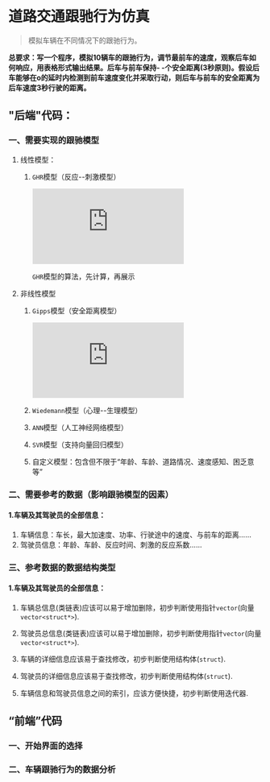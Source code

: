 # 道路交通跟驰行为仿真

> 模拟车辆在不同情况下的跟驰行为。

**总要求：写一个程序，模拟10辆车的跟驰行为，调节最前车的速度，观察后车如何响应，用表格形式输出结果。后车与前车保持- -个安全距离(3秒原则)。假设后车能够在o的延时内检测到前车速度变化并采取行动，则后车与前车的安全距离为后车速度3秒行驶的距离。**

## "后端"代码：

### 一、需要实现的跟驰模型

1. 线性模型：
   1. `GHR`模型（反应--刺激模型）

      ![](https://pics.images.ac.cn/image/5eca6a5850e42.html)
      
       `GHR`模型的算法，先计算，再展示

2. 非线性模型
   1. `Gipps`模型（安全距离模型）
      
      ![](https://pics.images.ac.cn/image/5ed3a746e0f94.html)
        
   2. `Wiedemann`模型（心理--生理模型）
   3. `ANN`模型（人工神经网络模型）
   4. `SVR`模型（支持向量回归模型）
   5. 自定义模型：包含但不限于“年龄、车龄、道路情况、速度感知、困乏意等”

### 二、需要参考的数据（影响跟驰模型的因素）

#### 1.车辆及其驾驶员的全部信息：
1. 车辆信息：车长，最大加速度、功率、行驶途中的速度、与前车的距离......
2. 驾驶员信息：年龄、车龄、反应时间、刺激的反应系数......


### 三、参考数据的数据结构类型

#### 1.车辆及其驾驶员的全部信息：

1. 车辆总信息(类链表)应该可以易于增加删除，初步判断使用指针`vector`(向量`vector<struct*>`).

2. 驾驶员总信息(类链表)应该可以易于增加删除，初步判断使用指针`vector`(向量`vector<struct*>`).

3. 车辆的详细信息应该易于查找修改，初步判断使用结构体(`struct`).

4. 驾驶员的详细信息应该易于查找修改，初步判断使用结构体(`struct`).

5. 车辆信息和驾驶员信息之间的索引，应该方便快捷，初步判断使用迭代器.

   


## “前端”代码

### 一、开始界面的选择

### 二、车辆跟驰行为的数据分析
